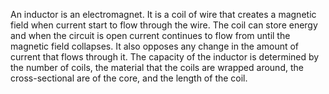 An inductor is an electromagnet. It is a coil of wire that creates a magnetic field when current start to flow through the wire. The coil can store energy and when the circuit is open current continues to flow from until the magnetic field collapses. It also opposes any change in the amount of current that flows through it. The capacity of the inductor is determined by the number of coils, the material that the coils are wrapped around, the cross-sectional are of the core, and the length of the coil.
